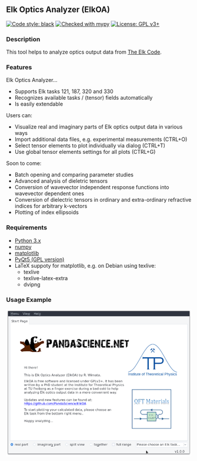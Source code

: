 ## Elk Optics Analyzer (ElkOA)
[![Code style: black](https://img.shields.io/badge/code%20style-black-000000.svg)](https://github.com/ambv/black)
[![Checked with mypy](http://www.mypy-lang.org/static/mypy_badge.svg)](http://mypy-lang.org/)
[![License: GPL v3+](https://img.shields.io/badge/license-GPL%20v3%2B-blue.svg)](http://www.gnu.org/licenses/gpl-3.0)

### Description
This tool helps to analyze optics output data from 
[The Elk Code](http://elk.sourceforge.net).

### Features

Elk Optics Analyzer...

* Supports Elk tasks 121, 187, 320 and 330 
* Recognizes available tasks / (tensor) fields automatically
* Is easily extendable

Users can:

* Visualize real and imaginary parts of Elk optics output data in various ways
* Import additional data files, e.g. experimental measurements (CTRL+O)
* Select tensor elements to plot individually via dialog (CTRL+T)
* Use global tensor elements settings for all plots (CTRL+G)

Soon to come:

* Batch opening and comparing parameter studies
* Advanced analysis of dieletric tensors
* Conversion of wavevector independent response functions into wavevector
  dependent ones
* Conversion of dielectric tensors in ordinary and extra-ordinary refractive
  indices for arbitrary k-vectors
* Plotting of index ellipsoids

### Requirements
* [Python 3.x](https://www.python.org)
* [numpy](https://www.numpy.org/)
* [matplotlib](https://matplotlib.org)
* [PyQt5 (GPL version)](http://pyqt.sourceforge.net/Docs/PyQt5/installation.html)
* LaTeX suppoty for matplotlib, e.g. on Debian using texlive:
	* texlive
	* texlive-latex-extra
	* dvipng

### Usage Example
![](screenshots/basic.gif)
